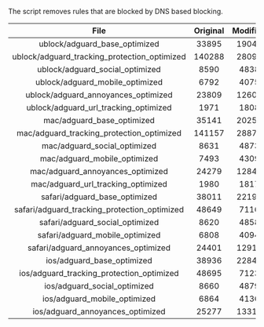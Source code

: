 The script removes rules that are blocked by DNS based blocking.


| File | Original | Modified |
|:----:|:-----:|:-----:|
| ublock/adguard_base_optimized | 33895 | 19041 |
| ublock/adguard_tracking_protection_optimized | 140288 | 28090 |
| ublock/adguard_social_optimized | 8590 | 4838 |
| ublock/adguard_mobile_optimized | 6792 | 4075 |
| ublock/adguard_annoyances_optimized | 23809 | 12601 |
| ublock/adguard_url_tracking_optimized | 1971 | 1808 |
| mac/adguard_base_optimized | 35141 | 20253 |
| mac/adguard_tracking_protection_optimized | 141157 | 28879 |
| mac/adguard_social_optimized | 8631 | 4873 |
| mac/adguard_mobile_optimized | 7493 | 4309 |
| mac/adguard_annoyances_optimized | 24279 | 12843 |
| mac/adguard_url_tracking_optimized | 1980 | 1817 |
| safari/adguard_base_optimized | 38011 | 22192 |
| safari/adguard_tracking_protection_optimized | 48649 | 7116 |
| safari/adguard_social_optimized | 8620 | 4858 |
| safari/adguard_mobile_optimized | 6808 | 4094 |
| safari/adguard_annoyances_optimized | 24401 | 12913 |
| ios/adguard_base_optimized | 38936 | 22842 |
| ios/adguard_tracking_protection_optimized | 48695 | 7123 |
| ios/adguard_social_optimized | 8660 | 4879 |
| ios/adguard_mobile_optimized | 6864 | 4136 |
| ios/adguard_annoyances_optimized | 25277 | 13315 |